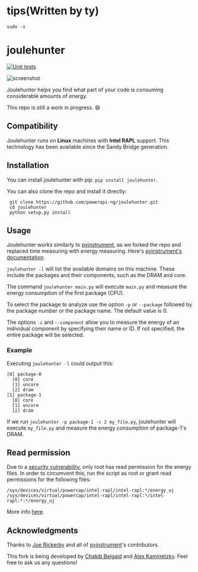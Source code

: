 # tips(Written by ty)
`sudo -s`





joulehunter 
=========== 
[![Unit tests](https://github.com/powerapi-ng/joulehunter/actions/workflows/test.yaml/badge.svg)](https://github.com/powerapi-ng/joulehunter/actions/workflows/test.yaml)

![screenshot](https://user-images.githubusercontent.com/11022568/134655797-3872379e-0e4e-48d6-a771-6a94c756fa67.png)

Joulehunter helps you find what part of your code is consuming considerable amounts of energy.

This repo is still a work in progress. 😄

Compatibility
------------

Joulehunter runs on **Linux** machines with **Intel RAPL** support. This technology has been available since the Sandy Bridge generation.

Installation
------------

You can install joulehunter with pip: ```pip install joulehunter```.

You can also clone the repo and install it directly:

     git clone https://github.com/powerapi-ng/joulehunter.git
     cd joulehunter
     python setup.py install

Usage
------------

Joulehunter works similarly to [pyinstrument](https://github.com/joerick/pyinstrument), as we forked the repo and replaced time measuring with energy measuring. Here's [pyinstrument's documentation](https://pyinstrument.readthedocs.io/).

```joulehunter -l``` will list the available domains on this machine. These include the packages and their components, such as the DRAM and core.

The command ```joulehunter main.py``` will execute ```main.py``` and measure the energy consumption of the first package (CPU).

To select the package to analyze use the option ```-p``` or ```--package``` followed by the package number or the package name. The default value is 0.

The options ```-c``` and ```--component``` allow you to measure the energy of an individual component by specifying their name or ID. If not specified, the entire package will be selected.


### Example

Executing ```joulehunter -l``` could output this:
    
    [0] package-0
      [0] core
      [1] uncore
      [2] dram
    [1] package-1
      [0] core
      [1] uncore
      [2] dram

If we run ```joulehunter -p package-1 -c 2 my_file.py```, joulehunter will execute ```my_file.py``` and measure the energy consumption of package-1's DRAM.

Read permission
------------

Due to a [security vulnerability](https://platypusattack.com), only root has read permission for the energy files. In order to circumvent this, run the script as root or grant read permissions for the following files:

    /sys/devices/virtual/powercap/intel-rapl/intel-rapl:*/energy_uj
    /sys/devices/virtual/powercap/intel-rapl/intel-rapl:*/intel-rapl:*:*/energy_uj
    
More info [here](https://github.com/powerapi-ng/pyJoules/issues/13).

Acknowledgments
------------

Thanks to [Joe Rickerby](https://github.com/joerick) and all of [pyinstrument](https://github.com/joerick/pyinstrument)'s contributors.

This fork is being developed by [Chakib Belgaid](https://github.com/chakib-belgaid) and [Alex Kaminetzky](https://github.com/akaminetzkyp). Feel free to ask us any questions!
